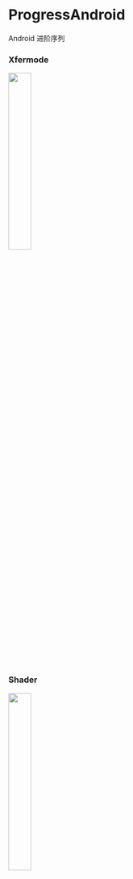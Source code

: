 # ProgressAndroid
Android 进阶序列

### Xfermode
<img src="https://github.com/xing16/ProgressAndroid/raw/master/screenshot/highlight.gif" height="30%" width="30%">


### Shader
<img src="https://github.com/xing16/ProgressAndroid/raw/master/screenshot/ComposeShader.gif" height="30%" width="30%">
